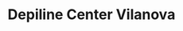 ---
title: "Depiline Center Vilanova"
url: /vilanova-i-la-geltru/depiline-center-vilanova/
shop: cosméticos
---